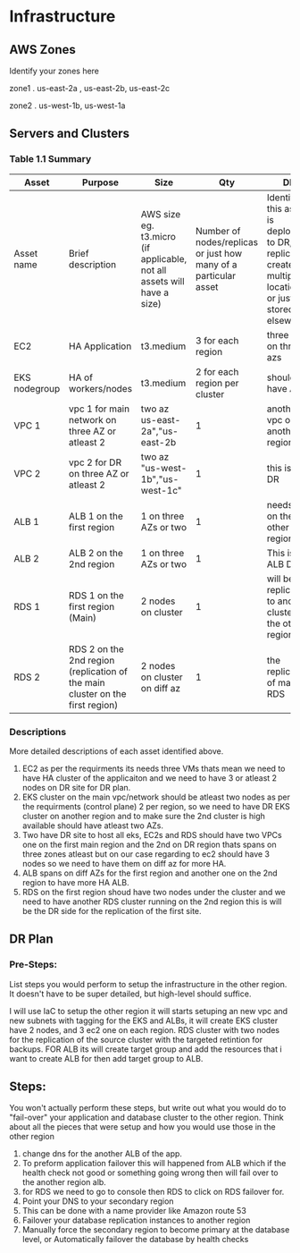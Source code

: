 # Infrastructure

## AWS Zones
Identify your zones here

zone1
. us-east-2a , us-east-2b, us-east-2c

zone2
. us-west-1b, us-west-1a

## Servers and Clusters

### Table 1.1 Summary


| Asset      | Purpose           | Size                                                                   | Qty                                                             | DR                                                                                                           |
|------------|-------------------|------------------------------------------------------------------------|-----------------------------------------------------------------|--------------------------------------------------------------------------------------------------------------|
| Asset name | Brief description | AWS size eg. t3.micro (if applicable, not all assets will have a size) | Number of nodes/replicas or just how many of a particular asset | Identify if this asset is deployed to DR, replicated, created in multiple locations or just stored elsewhere |
|  EC2| HA Application | t3.medium | 3 for each region | three ec2 on three azs |
|  EKS nodegroup | HA of workers/nodes | t3.medium | 2 for each region per cluster| should have A DR |
| VPC 1 | vpc 1 for main network on three AZ or atleast 2  | two az us-east-2a","us-east-2b  | 1 | another vpc on another region
| VPC 2 | vpc 2 for DR on three AZ or atleast 2 | two az "us-west-1b","us-west-1c" | 1 | this is the DR
| ALB 1 | ALB 1 on the first region | 1 on three AZs or two | 1 | needs DR on the other region
| ALB 2 | ALB 2 on the 2nd region | 1 on three AZs or two | 1 | This is ALB DR
| RDS 1 | RDS 1 on the first region (Main) | 2 nodes on cluster | 1 | will be replicated to another cluster on the other region
| RDS 2 | RDS 2 on the 2nd region (replication of the main cluster on the first region) | 2 nodes on cluster on diff az | 1 | the replication of main RDS

### Descriptions
More detailed descriptions of each asset identified above.

1. EC2 as per the requirments its needs three VMs thats mean we need to have HA cluster of the applicaiton and we need to have 3 or atleast 2 nodes on DR site for DR plan.
2. EKS cluster on the main vpc/network should be atleast two nodes as per the requirments (control plane) 2 per region, so we need to have DR EKS cluster on another region and to make sure the 2nd cluster is high available should have atleast two AZs.
3. Two have DR site to host all eks, EC2s and RDS should have two VPCs one on the first main region and the 2nd on DR region thats spans on three zones atleast but on our case regarding to ec2 should have 3 nodes so we need to have them on diff az for more HA.
4. ALB spans on diff AZs for the first region and another one on the 2nd region to have more HA ALB.
5. RDS on the first region shoud have two nodes under the cluster and we need to have another RDS cluster running on the 2nd region this is will be the DR side for the replication of the first site.

## DR Plan
### Pre-Steps:
List steps you would perform to setup the infrastructure in the other region. It doesn't have to be super detailed, but high-level should suffice.

I will use IaC to setup the other region it will starts setuping an new vpc and new subnets with tagging for the EKS and ALBs, it will create EKS cluster have 2 nodes, and 3 ec2 one on each region. RDS cluster with two nodes for the replication of the source cluster with the targeted retintion for backups.
FOR ALB its will create target group and add the resources that i want to create ALB for then add target group to ALB.

## Steps:
You won't actually perform these steps, but write out what you would do to "fail-over" your application and database cluster to the other region. Think about all the pieces that were setup and how you would use those in the other region

1. change dns for the another ALB of the app.
2. To preform application failover this will happened from ALB which if the health check not good or something going wrong then will fail over to the another region alb.
3. for RDS we need to go to console then RDS to click on RDS failover for.
4. Point your DNS to your secondary region
5. This can be done with a name provider like Amazon route 53
6. Failover your database replication instances to another region
7. Manually force the secondary region to become primary at the database level, or Automatically failover the database by health checks

